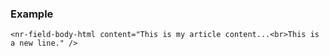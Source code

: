 ### Example

```vue
<nr-field-body-html content="This is my article content...<br>This is a new line." />
```
